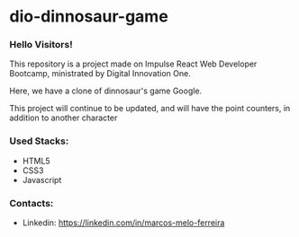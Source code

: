 # dio-dinnosaur-game

### Hello Visitors!

This repository is a project made on Impulse React Web Developer Bootcamp, ministrated by Digital Innovation One.

Here, we have a clone of dinnosaur's game Google.

This project will continue to be updated, and will have the point counters, in addition to another character

### Used Stacks:

- HTML5
- CSS3
- Javascript

### Contacts:

- Linkedin: https://linkedin.com/in/marcos-melo-ferreira

